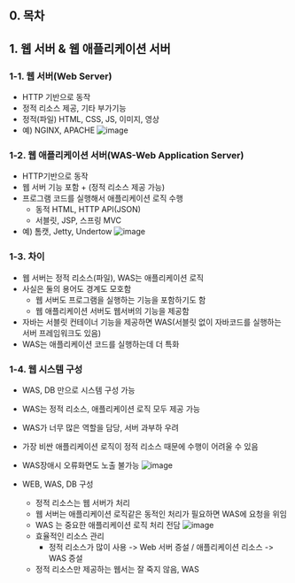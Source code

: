 ## 0. 목차

## 1. 웹 서버 & 웹 애플리케이션 서버
### 1-1. 웹 서버(Web Server)
- HTTP 기반으로 동작
- 정적 리소스 제공, 기타 부가기능
- 정적(파일) HTML, CSS, JS, 이미지, 영상
- 예) NGINX, APACHE
![image](https://user-images.githubusercontent.com/109258397/220804527-b56b5e07-56e5-43da-8026-aae599422c97.png)

### 1-2. 웹 애플리케이션 서버(WAS-Web Application Server)
- HTTP기반으로 동작
- 웹 서버 기능 포함 + (정적 리소스 제공 가능)
- 프로그램 코드를 실행해서 애플리케이션 로직 수행
  - 동적 HTML, HTTP API(JSON)
  - 서블릿, JSP, 스프링 MVC
- 예) 톰캣, Jetty, Undertow
![image](https://user-images.githubusercontent.com/109258397/220804930-fdfa1578-9066-4337-88cf-3dbd2c235b4d.png)

### 1-3. 차이
- 웹 서버는 정적 리소스(파일), WAS는 애플리케이션 로직
- 사실은 둘의 용어도 경계도 모호함
  - 웹 서버도 프로그램을 실행하는 기능을 포함하기도 함
  - 웹 애플리케이션 서버도 웹서버의 기능을 제공함
- 자바는 서블릿 컨테이너 기능을 제공하면 WAS(서블릿 없이 자바코드를 실행하는 서버 프레임워크도 있음)
- WAS는 애플리케이션 코드를 실행하는데 더 특화

### 1-4. 웹 시스템 구성
-  WAS, DB 만으로 시스템 구성 가능
  -  WAS는 정적 리소스, 애플리케이션 로직 모두 제공 가능
  -  WAS가 너무 많은 역할을 담당, 서버 과부하 우려
  -  가장 비싼 애플리케이션 로직이 정적 리소스 때문에 수행이 어려울 수 있음
  -  WAS장애시 오류화면도 노출 불가능
    ![image](https://user-images.githubusercontent.com/109258397/222216708-f448ef1d-3609-4edb-8d64-d778f026ca25.png)

- WEB, WAS, DB 구성
  - 정적 리소스는 웹 서버가 처리
  - 웹 서버는 애플리케이션 로직같은 동적인 처리가 필요하면 WAS에 요청을 위임
  - WAS 는 중요한 애플리케이션 로직 처리 전담
  ![image](https://user-images.githubusercontent.com/109258397/222217466-1ddfc14f-6481-4985-9ddf-8b3bfe5e5a95.png)
  - 효율적인 리소스 관리
    - 정적 리소스가 많이 사용 -> Web 서버 증설 / 애플리케이션 리소스 -> WAS 증설
  - 정적 리소스만 제공하는 웹서는 잘 죽지 않음, WAS